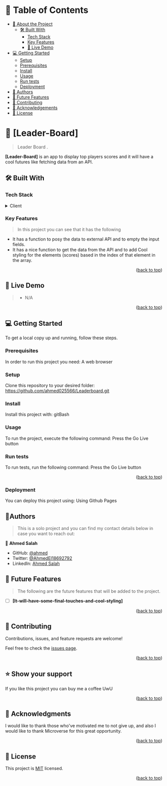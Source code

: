 <a name="readme-top"></a>

<!-- TABLE OF CONTENTS -->

# 📗 Table of Contents

- [📖 About the Project](#about-project)
  - [🛠 Built With](#built-with)
    - [Tech Stack](#tech-stack)
    - [Key Features](#key-features)
    - [🚀 Live Demo](#live-demo)
- [💻 Getting Started](#getting-started)
  - [Setup](#setup)
  - [Prerequisites](#prerequisites)
  - [Install](#install)
  - [Usage](#usage)
  - [Run tests](#run-tests)
  - [Deployment](#triangular_flag_on_post-deployment)
- [👥 Authors](#authors)
- [🔭 Future Features](#future-features)
- [🤝 Contributing](#contributing)
- [🙏 Acknowledgements](#acknowledgements)
- [📝 License](#license)

<!-- PROJECT DESCRIPTION -->

# 📖 [Leader-Board] <a name="about-project"></a>

> Leader Board .

**[Leader-Board]** is an app to display top players scores and it will have a cool futures like fetching data from an API.

## 🛠 Built With <a name="built-with"></a>

### Tech Stack <a name="tech-stack"></a>

>

<details>
  <summary>Client</summary>
  <ul>
    <li><p>HTML</p></li>
    <li><p>HTML</p></li>
    <li><p>JavaScript</p></li>
  </ul>
</details>

<!-- Features -->

### Key Features <a name="key-features"></a>

> In this project you can see that it has the following

- It has a function to posy the data to external API and to empty the input fields.
- It has a nice function to get the data from the API and to add Cool styling for the elements (scores) based in the index of that element in the array.
<p align="right">(<a href="#readme-top">back to top</a>)</p>

<!-- LIVE DEMO -->

## 🚀 Live Demo <a name="live-demo"></a>

> - N/A

<p align="right">(<a href="#readme-top">back to top</a>)</p>

<!-- GETTING STARTED -->

## 💻 Getting Started <a name="getting-started"></a>

To get a local copy up and running, follow these steps.

### Prerequisites

In order to run this project you need:
A web browser

### Setup

Clone this repository to your desired folder:
https://github.com/ahmed025566/Leaderboard.git

### Install

Install this project with:
gitBash

### Usage

To run the project, execute the following command:
Press the Go Live button

### Run tests

To run tests, run the following command:
Press the Go Live button

<p align="right">(<a href="#readme-top">back to top</a>)</p>

### Deployment

You can deploy this project using:
Using Github Pages

<!-- AUTHORS -->

## 👤Authors <a name="author"></a>

> This is a solo project and you can find my contact details below in case you want to reach out:

👤 **Ahmed Salah**

- GitHub: [@ahmed](https://github.com/ahmed025566)
- Twitter: [@AhmedEl18692792](https://twitter.com/AhmedEl18692792)
- LinkedIn: [Ahmed Salah](https://www.linkedin.com/in/ahmed-salah025566)

<!-- FUTURE FEATURES -->

## 🔭 Future Features <a name="future-features"></a>

> The following are the future features that will be added to the project.

- [ ] **[It-will-have-some-final-touches-and-cool-styling]**

<p align="right">(<a href="#readme-top">back to top</a>)</p>

<!-- CONTRIBUTING -->

## 🤝 Contributing <a name="contributing"></a>

Contributions, issues, and feature requests are welcome!

Feel free to check the [issues page](../../issues/).

<p align="right">(<a href="#readme-top">back to top</a>)</p>

<!-- SUPPORT -->

## ⭐️ Show your support <a name="support"></a>

If you like this project you can buy me a coffee UwU

<p align="right">(<a href="#readme-top">back to top</a>)</p>

<!-- ACKNOWLEDGEMENTS -->

## 🙏 Acknowledgments <a name="acknowledgements"></a>

I would like to thank those who've motivated me to not give up, and also I would like to thank Microverse for this great opportunity.

<p align="right">(<a href="#readme-top">back to top</a>)</p>
 
<!-- LICENSE -->

## 📝 License <a name="license"></a>

This project is [MIT](./LICENSE) licensed.

<p align="right">(<a href="#readme-top">back to top</a>)</p>